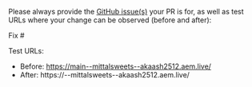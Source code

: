 Please always provide the [GitHub issue(s)](../issues) your PR is for, as well as test URLs where your change can be observed (before and after):

Fix #<gh-issue-id>

Test URLs:
- Before: https://main--mittalsweets--akaash2512.aem.live/
- After: https://<branch>--mittalsweets--akaash2512.aem.live/
